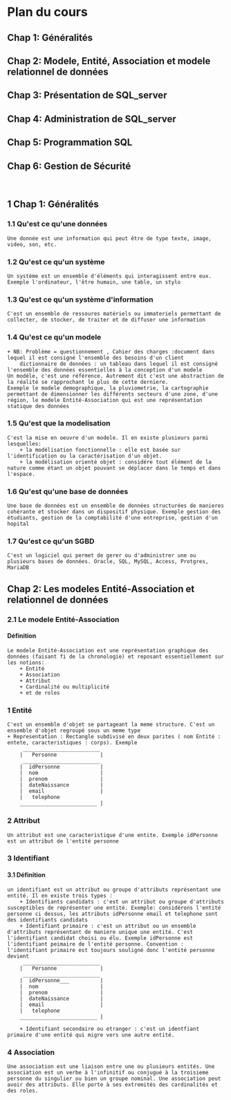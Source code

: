 # Plan du cours

## Chap 1: Généralités

## Chap 2: Modele, Entité, Association et modele relationnel de données

## Chap 3: Présentation de SQL_server

## Chap 4: Administration de SQL_server

## Chap 5: Programmation SQL

## Chap 6: Gestion de Sécurité

</br>

## 1 Chap 1: Généralités

### 1.1 Qu'est ce qu'une données

    Une donnée est une information qui peut être de type texte, image, video, son, etc.

### 1.2 Qu'est ce qu'un système

    Un système est un ensemble d'éléments qui interagissent entre eux. Exemple l'ordinateur, l'être humain, une table, un stylo

### 1.3 Qu'est ce qu'un système d'information

    C'est un ensemble de ressoures matériels ou immateriels permettant de collecter, de stocker, de traiter et de diffuser une information

### 1.4 Qu'est ce qu'un modele

    + NB: Problème = questionnement , Cahier des charges :document dans lequel il est consigné l'ensemble des besoins d'un client
        dictionnaire de données : un tableau dans lequel il est consigné l'ensemble des données essentielles à la conception d'un modele
    Un modéle, c'est une référence. Autrement dit c'est une abstraction de la réalité se rapprochant le plus de cette derniere.
    Exemple le modele demographique, la pluviometrie, la cartographie permettant de dimensionner les différents secteurs d'une zone, d'une région, le modele Entité-Association qui est une représentation statique des données

### 1.5 Qu'est que la modelisation

    C'est la mise en oeuvre d'un modele. Il en existe plusieurs parmi lesquelles:
        + la modélisation fonctionnelle : elle est basée sur l'identification ou la caractérisation d'un objet.
        + la modélisation orienté objet : considére tout élément de la nature comme étant un objet pouvant se déplacer dans le temps et dans l'espace.

### 1.6 Qu'est qu'une base de données

    Une base de données est un ensemble de données structurées de manieres cohérante et stocker dans un dispositif physique. Exemple gestion des étudiants, gestion de la comptabilité d'une entreprise, gestion d'un hopital

### 1.7 Qu'est ce qu'un SGBD

    C'est un logiciel qui permet de gerer ou d'administrer une ou plusieurs bases de données. Oracle, SQL, MySQL, Access, Protgres, MariaDB

## Chap 2: Les modeles Entité-Association et relationnel de données

### 2.1 Le modele Entité-Association

#### Définition

    Le modele Entité-Association est une représentation graphique des données (faisant fi de la chronologie) et reposant essentiellement sur les notions:
        + Entité
        + Association
        + Attribut
        + Cardinalité ou multiplicité
        + et de roles

### 1 Entité

    C'est un ensemble d'objet se partageant la meme structure. C'est un ensemble d'objet regroupé sous un meme type
    + Representation : Rectangle subdivisé en deux parites ( nom Entité : entete, caracteristiques : corps). Exemple
         _________________________
        |   Personne              |
         _________________________
        |  idPersonne             |
        |  nom                    |
        |  prenom                 |
        |  dateNaissance          |
        |  email                  |
        |   telephone
        _________________________ |

### 2 Attribut

    Un attribut est une caracteristique d'une entite. Exemple idPersonne est un attribut de l'entité personne

### 3 Identifiant

#### 3.1 Définition

    un identifiant est un attribut ou groupe d'attributs représentant une entité. Il en existe trois types :
        + Identifiants candidats : c'est un attribut ou groupe d'attributs susceptibles de représenter une entité. Exemple: considérons l'entité personne ci dessus, les attributs idPersonne email et telephone sont des identifiants candidats
        + Identifiant primaire : c'est un attribut ou un ensemble d'attributs représentant de maniere unique une entité. C'est l'identifiant candidat choisi ou élu. Exemple idPersonne est l'identifiant peimaire de l'entité personne. Convention : l'identifiant primaire est toujours souligné donc l'entité personne devient
         _________________________
        |   Personne              |
         _________________________
        |  idPersonne___          |
        |  nom                    |
        |  prenom                 |
        |  dateNaissance          |
        |  email                  |
        |   telephone
        _________________________ |

        + Identifiant secondaire ou etranger : c'est un identfiant primaire d'une entité qui migre vers une autre entité.

### 4 Association

    Une association est une liaison entre une ou plusieurs entités. Une association est un verbe à l'infinitif ou conjugué à la troisieme personne du singulier ou bien un groupe nominal. Une association peut avoir des attributs. Elle porte à ses extremités des cardinalités et des roles.

